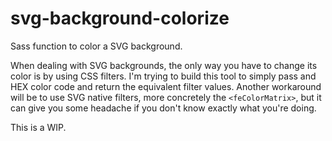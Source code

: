# svg-background-colorize
Sass function to color a SVG background.

When dealing with SVG backgrounds, the only way you have to change its color is by using CSS filters. I'm trying to build this tool to simply pass and HEX color code and return the equivalent filter values.
Another workaround will be to use SVG native filters, more concretely the `<feColorMatrix>`, but it can give you some headache if you don't know exactly what you're doing.

This is a WIP.